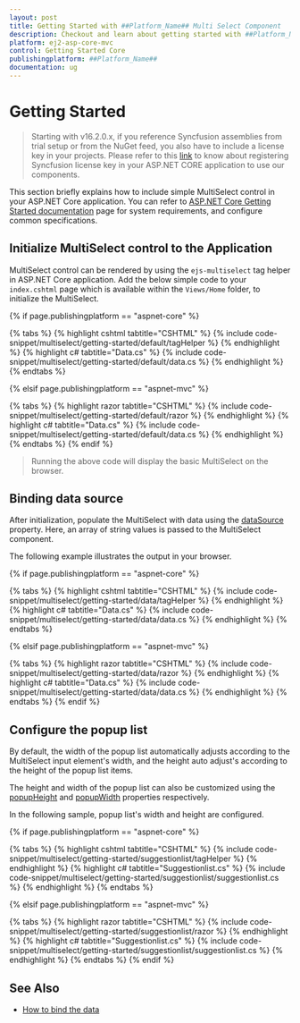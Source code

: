 ```yaml
---
layout: post
title: Getting Started with ##Platform_Name## Multi Select Component
description: Checkout and learn about getting started with ##Platform_Name## Multi Select component of Syncfusion, and more details.
platform: ej2-asp-core-mvc
control: Getting Started Core
publishingplatform: ##Platform_Name##
documentation: ug
---
```



# Getting Started

> Starting with v16.2.0.x, if you reference Syncfusion assemblies from trial setup or from the NuGet feed, you also have to include a license key in your projects. Please refer to this [link](https://help.syncfusion.com/common/essential-studio/licensing/license-key) to know about registering Syncfusion license key in your ASP.NET CORE application to use our components.

This section briefly explains how to include simple MultiSelect control in your ASP.NET Core application. You can refer to [ASP.NET Core Getting Started documentation](../getting-started/) page for system requirements, and configure common specifications.

## Initialize MultiSelect control to the Application

MultiSelect control can be rendered by using the `ejs-multiselect` tag helper in ASP.NET Core application. Add the below simple code to your `index.cshtml` page which is available within the `Views/Home` folder, to initialize the MultiSelect.

{% if page.publishingplatform == "aspnet-core" %}

{% tabs %}
{% highlight cshtml tabtitle="CSHTML" %}
{% include code-snippet/multiselect/getting-started/default/tagHelper %}
{% endhighlight %}
{% highlight c# tabtitle="Data.cs" %}
{% include code-snippet/multiselect/getting-started/default/data.cs %}
{% endhighlight %}
{% endtabs %}

{% elsif page.publishingplatform == "aspnet-mvc" %}

{% tabs %}
{% highlight razor tabtitle="CSHTML" %}
{% include code-snippet/multiselect/getting-started/default/razor %}
{% endhighlight %}
{% highlight c# tabtitle="Data.cs" %}
{% include code-snippet/multiselect/getting-started/default/data.cs %}
{% endhighlight %}
{% endtabs %}
{% endif %}



> Running the above code will display the basic MultiSelect on the browser.

## Binding data source

After initialization, populate the MultiSelect with data using the [dataSource](https://help.syncfusion.com/cr/cref_files/aspnetcore-js2/Syncfusion.EJ2~Syncfusion.EJ2.DropDowns.MultiSelect~DataSource.html) property.
Here, an array of string values is passed to the MultiSelect component.

The following example illustrates the output in your browser.

{% if page.publishingplatform == "aspnet-core" %}

{% tabs %}
{% highlight cshtml tabtitle="CSHTML" %}
{% include code-snippet/multiselect/getting-started/data/tagHelper %}
{% endhighlight %}
{% highlight c# tabtitle="Data.cs" %}
{% include code-snippet/multiselect/getting-started/data/data.cs %}
{% endhighlight %}
{% endtabs %}

{% elsif page.publishingplatform == "aspnet-mvc" %}

{% tabs %}
{% highlight razor tabtitle="CSHTML" %}
{% include code-snippet/multiselect/getting-started/data/razor %}
{% endhighlight %}
{% highlight c# tabtitle="Data.cs" %}
{% include code-snippet/multiselect/getting-started/data/data.cs %}
{% endhighlight %}
{% endtabs %}
{% endif %}



## Configure the popup list

By default, the width of the popup list automatically adjusts according to the MultiSelect input element's width, and the height auto adjust's according to the height of the popup list items.

The height and width of the popup list can also be customized using the
[popupHeight](https://help.syncfusion.com/cr/cref_files/aspnetcore-js2/Syncfusion.EJ2~Syncfusion.EJ2.DropDowns.MultiSelect~PopupHeight.html)
and [popupWidth](https://help.syncfusion.com/cr/cref_files/aspnetcore-js2/Syncfusion.EJ2~Syncfusion.EJ2.DropDowns.MultiSelect~PopupWidth.html) properties
respectively.

In the following sample, popup list's width and height are configured.

{% if page.publishingplatform == "aspnet-core" %}

{% tabs %}
{% highlight cshtml tabtitle="CSHTML" %}
{% include code-snippet/multiselect/getting-started/suggestionlist/tagHelper %}
{% endhighlight %}
{% highlight c# tabtitle="Suggestionlist.cs" %}
{% include code-snippet/multiselect/getting-started/suggestionlist/suggestionlist.cs %}
{% endhighlight %}
{% endtabs %}

{% elsif page.publishingplatform == "aspnet-mvc" %}

{% tabs %}
{% highlight razor tabtitle="CSHTML" %}
{% include code-snippet/multiselect/getting-started/suggestionlist/razor %}
{% endhighlight %}
{% highlight c# tabtitle="Suggestionlist.cs" %}
{% include code-snippet/multiselect/getting-started/suggestionlist/suggestionlist.cs %}
{% endhighlight %}
{% endtabs %}
{% endif %}



## See Also

* [How to bind the data](./data-binding/)